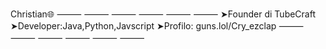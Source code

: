 Christian🌐
⸻ ⸻ ⸻ ⸻ ⸻ ⸻
➤Founder di TubeCraft
➤Developer:Java,Python,Javscript
➤Profilo: guns.lol/Cry_ezclap
⸻ ⸻ ⸻ ⸻ ⸻ ⸻
